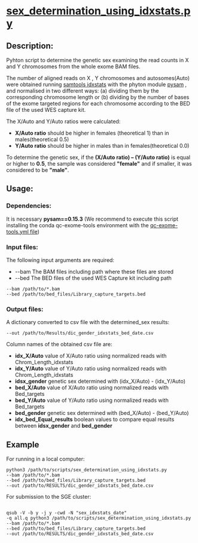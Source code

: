 # [sex\_determination\_using\_idxstats.py](https://github.com/BU-ISCIII/qc_exome_tools/blob/develop/scripts/sex_determination_using_idxstats.py)

## Description:
Pyhton script to determine the genetic sex examining the read counts in X and Y chromosomes from the whole exome BAM files.

 
The number of aligned reads on X , Y chromosomes and autosomes(Auto) were obtained running [samtools idxstats](http://www.htslib.org/doc/samtools-idxstats.1.html) with the phyton module [pysam](https://pysam.readthedocs.io/en/latest/api.html) , and normalised in two different ways: (a) dividing them by the corresponding chromosome length or (b) dividing by the number of bases of the exome targeted regions for each chromosome according to the BED file of the used WES capture kit. 

The X/Auto and Y/Auto ratios were calculated: 

- **X/Auto ratio** should be higher in females (theoretical 1) than in males(theoretical 0.5) 
-  **Y/Auto ratio** should be higher in males than in females(theoretical 0.0) 

To determine the genetic sex, if the **(X/Auto ratio) – (Y/Auto ratio)** is equal or higher to **0.5**, the sample was considered **"female"** and if smaller, it was considered to be **"male"**.


## Usage:

### Dependencies:
It is necessary **pysam==0.15.3** (We recommend to execute this script installing the conda qc-exome-tools environment with the [qc-exome-tools.yml file](https://github.com/BU-ISCIII/qc_exome_tools/blob/develop/qc_exome_tools.yml))  



### Input files:

The following input arguments are required:
 
*  --bam  The BAM files including path where these files are stored
*  --bed The BED files of the used WES Capture kit including path
  

``` 
--bam /path/to/*.bam
--bed /path/to/bed_files/Library_capture_targets.bed
```
 
  
### Output files:

A dictionary converted to csv file with the determined_sex results:

```
--out /path/to/Results/dic_gender_idxstats_bed_date.csv
``` 

Column names of the obtained csv file are:

- **idx\_X/Auto** value of X/Auto ratio using normalized reads with Chrom\_Length\_idxstats
- **idx\_Y/Auto** value of Y/Auto ratio using normalized reads with Chrom\_Length\_idxstats
- **idsx\_gender** genetic sex determined with (idx\_X/Auto) - (idx\_Y/Auto)
- **bed\_X/Auto** value of X/Auto ratio using normalized reads with Bed_targets
- **bed\_Y/Auto** value of Y/Auto ratio using normalized reads with Bed_targets
- **bed\_gender** genetic sex determined with (bed\_X/Auto) - (bed\_Y/Auto)
- **idx\_bed\_Equal\_results** boolean values to compare equal results between  **idsx\_gender** and **bed\_gender**



## Example

For running in a local computer:

```
python3 /path/to/scripts/sex_determination_using_idxstats.py
--bam /path/to/*.bam
--bed /path/to/bed_files/Library_capture_targets.bed
--out /path/to/RESULTS/dic_gender_idxstats_bed_date.csv

```
 
For submission to the SGE cluster:

```

qsub -V -b y -j y -cwd -N "sex_idxstats_date" 
-q all.q python3 /path/to/scripts/sex_determination_using_idxstats.py
--bam /path/to/*.bam
--bed /path/to/bed_files/Library_capture_targets.bed
--out /path/to/RESULTS/dic_gender_idxstats_bed_date.csv

```
   